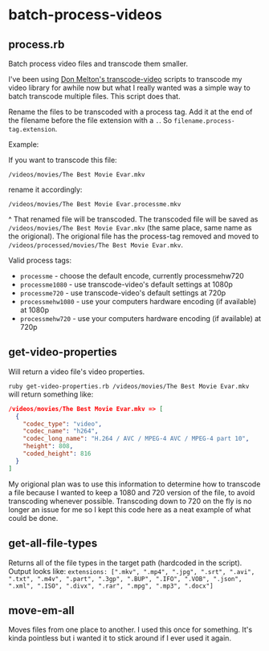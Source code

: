 # batch-process-videos


## process.rb

Batch process video files and transcode them smaller.

I've been using [Don Melton's transcode-video](https://github.com/donmelton/video_transcoding) scripts to transcode my video library for awhile now but what I really wanted was a simple way to batch transcode multiple files. This script does that.

Rename the files to be transcoded with a process tag. Add it at the end of the filename before the file extension with a `.`. So `filename.process-tag.extension`. 

Example:

If you want to transcode this file:

`/videos/movies/The Best Movie Evar.mkv`

rename it accordingly: 

`/videos/movies/The Best Movie Evar.processme.mkv`

^ That renamed file will be transcoded. The transcoded file will be saved as `/videos/movies/The Best Movie Evar.mkv` (the same place, same name as the origional). The origional file has the process-tag removed and moved to `/videos/processed/movies/The Best Movie Evar.mkv`.

Valid process tags:

* `processme` - choose the default encode, currently processmehw720
* `processme1080` - use transcode-video's default settings at 1080p
* `processme720` - use transcode-video's default settings at 720p
* `processmehw1080` - use your computers hardware encoding (if available) at 1080p
* `processmehw720` - use your computers hardware encoding (if available) at 720p

## get-video-properties

Will return a video file's video properties. 

`ruby get-video-properties.rb /videos/movies/The Best Movie Evar.mkv` will return something like:

``` json
/videos/movies/The Best Movie Evar.mkv => [
  {
    "codec_type": "video",
    "codec_name": "h264",
    "codec_long_name": "H.264 / AVC / MPEG-4 AVC / MPEG-4 part 10",
    "height": 808,
    "coded_height": 816
  }
]
```

My origional plan was to use this information to determine how to transcode a file because I wanted to keep a 1080 and 720 version of the file, to avoid transcoding whenever possible. Transcoding down to 720 on the fly is no longer an issue for me so I kept this code here as a neat example of what could be done.

## get-all-file-types

Returns all of the file types in the target path (hardcoded in the script). Output looks like:
`extensions: [".mkv", ".mp4", ".jpg", ".srt", ".avi", ".txt", ".m4v", ".part", ".3gp", ".BUP", ".IFO", ".VOB", ".json", ".xml", ".ISO", ".divx", ".rar", ".mpg", ".mp3", ".docx"]`

## move-em-all

Moves files from one place to another. I used this once for something. It's kinda pointless but i wanted it to stick around if I ever used it again.